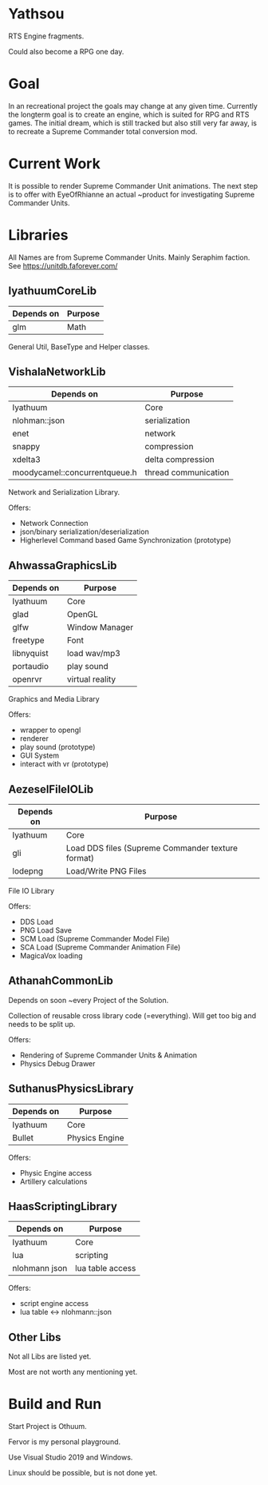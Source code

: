 # Yathsou

RTS Engine fragments.

Could also become a RPG one day.

# Goal

In an recreational project the goals may change at any given time. Currently the longterm goal is to create an engine, which is suited for RPG and RTS games. The initial dream, which is still tracked but also still very far away, is to recreate a Supreme Commander total conversion mod.

# Current Work

It is possible to render Supreme Commander Unit animations. The next step is to offer with EyeOfRhianne an actual ~product for investigating Supreme Commander Units.

# Libraries

All Names are from Supreme Commander Units. Mainly Seraphim faction. See https://unitdb.faforever.com/

## IyathuumCoreLib
Depends on    | Purpose
------------- | -------------
glm           | Math

General Util, BaseType and Helper classes.

## VishalaNetworkLib
Depends on    | Purpose
------------- | -------------
Iyathuum      | Core
nlohman::json | serialization
enet          | network
snappy        | compression
xdelta3       | delta compression
moodycamel::concurrentqueue.h | thread communication

Network and Serialization Library. 

Offers:
 * Network Connection
 * json/binary serialization/deserialization
 * Higherlevel Command based Game Synchronization (prototype)

## AhwassaGraphicsLib
Depends on    | Purpose
------------- | -------------
Iyathuum      | Core
glad          | OpenGL 
glfw          | Window Manager
freetype      | Font
libnyquist    | load wav/mp3
portaudio     | play sound
openrvr       | virtual reality

Graphics and Media Library

Offers:
 * wrapper to opengl
 * renderer
 * play sound (prototype)
 * GUI System
 * interact with vr (prototype)

## AezeselFileIOLib
Depends on    | Purpose
------------- | -------------
Iyathuum      | Core
gli           | Load DDS files (Supreme Commander texture format) 
lodepng       | Load/Write PNG Files

File IO Library

Offers:
 * DDS Load
 * PNG Load Save
 * SCM Load (Supreme Commander Model File)
 * SCA Load (Supreme Commander Animation File)
 * MagicaVox loading

## AthanahCommonLib

Depends on soon ~every Project of the Solution.

Collection of reusable cross library code (=everything). Will get too big and needs to be split up.

Offers:
 * Rendering of Supreme Commander Units & Animation
 * Physics Debug Drawer

## SuthanusPhysicsLibrary

Depends on    | Purpose
------------- | -------------
Iyathuum      | Core
Bullet        | Physics Engine 

Offers:
 * Physic Engine access
 * Artillery calculations

## HaasScriptingLibrary

Depends on    | Purpose
------------- | -------------
Iyathuum      | Core
lua           | scripting
nlohmann json | lua table access

Offers:
 * script engine access
 * lua table <-> nlohmann::json

## Other Libs

Not all Libs are listed yet.

Most are not worth any mentioning yet.

# Build and Run

Start Project is Othuum.

Fervor is my personal playground.

Use Visual Studio 2019 and Windows.

Linux should be possible, but is not done yet.
